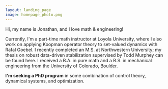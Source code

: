 ```yaml
---
layout: landing_page
image: homepage_photo.png
---
```

Hi, my name is Jonathan, and I love math & engineering!

Currently, I'm a part-time math instructor at Loyola University, where I also work on applying Koopman operator theory to set-valued dynamics with Rafal Goebel. I recently completed an M.S. at Northwestern University; my thesis on robust data-driven stabilization supervised by Todd Murphey can be found here. I received a B.A. in pure math and a B.S. in mechanical engineering from the University of Colorado, Boulder.

**I'm seeking a PhD program** in some combination of control theory, dynamical systems, and optimization.
